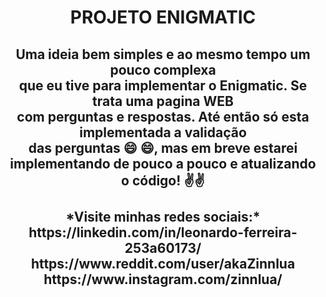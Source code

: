 <h1 align="center">PROJETO ENIGMATIC </h1>

<h2 align="center"> <b>Uma ideia bem simples e ao mesmo tempo um pouco complexa<br>
que eu tive para implementar o Enigmatic. Se trata uma pagina WEB<br>
com perguntas e respostas. Até então só esta implementada a validação<br>
das perguntas 😄 😄, mas em breve estarei implementando de pouco a pouco e atualizando o código! ✌️✌️ 
<br>
<br>
*Visite minhas redes sociais:*
<br>
https://linkedin.com/in/leonardo-ferreira-253a60173/
<br>
https://www.reddit.com/user/akaZinnlua
<br>
https://www.instagram.com/zinnlua/
